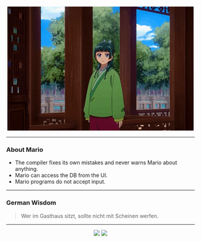 <p align="center">
  <img src="assets/maomao.gif" />
</p>

---

### About Mario
- The compiler fixes its own mistakes and never warns Mario about anything.
- Mario can access the DB from the UI.
- Mario programs do not accept input.

---

### German Wisdom
> Wer im Gasthaus sitzt, sollte nicht mit Scheinen werfen.

---

<p align="center">
  <a>
    <img height="180em" src="https://github-readme-stats-eight-theta.vercel.app/api?username=Torfkopp&show_icons=true&theme=dark&include_all_commits=true&count_private=true"/>
  </a>
  <a href="https://github.com/Torfkopp?tab=repositories">
    <img height="180em" src="https://github-readme-stats-eight-theta.vercel.app/api/top-langs/?username=torfkopp&layout=compact&theme=dark&langs_count=8&hide=java"/>
  </a>
</p>

